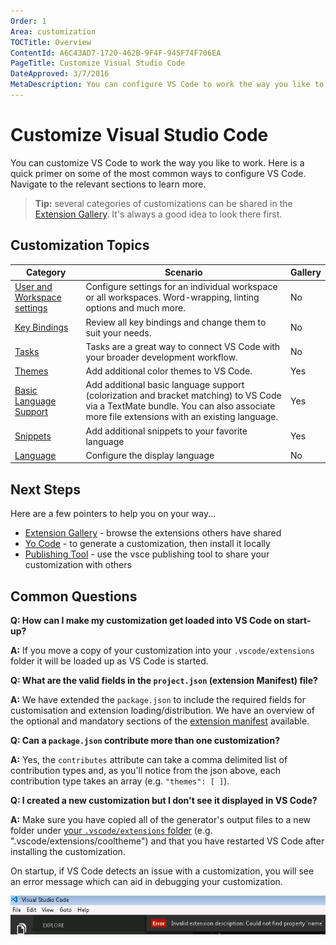 ```yaml
---
Order: 1
Area: customization
TOCTitle: Overview
ContentId: A6C43AD7-1720-462B-9F4F-945F74F706EA
PageTitle: Customize Visual Studio Code
DateApproved: 3/7/2016
MetaDescription: You can configure VS Code to work the way you like to work.  Here is a quick primer on some of the most common ways to configure VS Code.
---
```



# Customize Visual Studio Code

You can customize VS Code to work the way you like to work.  Here is a quick primer on some of the most common ways to configure VS Code.  Navigate to the relevant sections to learn more.

>**Tip:** several categories of customizations can be shared in the [Extension Gallery](/docs/editor/extension-gallery.md).  It's always a good idea to look there first.

## Customization Topics

**Category**|**Scenario**|**Gallery**
------------|------------|-----------
[User and Workspace settings](/docs/customization/userandworkspace.md)|Configure settings for an individual workspace or all workspaces.  Word-wrapping, linting options and much more.|No
[Key Bindings](/docs/customization/keybindings.md)| Review all key bindings and change them to suit your needs.|No
[Tasks](/docs/editor/tasks.md)|Tasks are a great way to connect VS Code with your broader development workflow.|No
[Themes](/docs/customization/themes.md)| Add additional color themes to VS Code.|Yes 
[Basic Language Support](/docs/customization/colorizer.md)| Add additional basic language support (colorization and bracket matching) to VS Code via a TextMate bundle.  You can also associate more file extensions with an existing language.|Yes
[Snippets](/docs/customization/userdefinedsnippets.md)|Add additional snippets to your favorite language|Yes
[Language](/docs/customization/locales.md)|Configure the display language|No


## Next Steps

Here are a few pointers to help you on your way...

* [Extension Gallery](/docs/editor/extension-gallery.md) - browse the extensions others have shared
* [Yo Code](/docs/tools/yocode.md) -  to generate a customization, then install it locally
* [Publishing Tool](/docs/tools/vscecli.md) - use the vsce publishing tool to share your customization with others


## Common Questions

**Q: How can I make my customization get loaded into VS Code on start-up?**

**A:** If you move a copy of your customization into your `.vscode/extensions` folder it will be loaded up as VS Code is started.

**Q: What are the valid fields in the `project.json` (extension Manifest) file?**

**A:** We have extended the `package.json` to include the required fields for customisation and extension loading/distribution.  We have an overview of the optional and mandatory sections of the [extension manifest](/docs/extensionAPI/extension-manifest.md) available.

**Q: Can a `package.json` contribute more than one customization?**

**A:** Yes, the `contributes` attribute can take a comma delimited list of contribution types and, as you'll notice from the json above, each contribution type takes an array (e.g. `"themes": [ ]`).

**Q: I created a new customization but I don't see it displayed in VS Code?**

**A:** Make sure you have copied all of the generator's output files to a new folder under [your `.vscode/extensions` folder](/docs/extensions/install-extension.md#your-extensions-folder) (e.g. ".vscode/extensions/cooltheme") and that you have restarted VS Code after installing the customization.

On startup, if VS Code detects an issue with a customization, you will see an error message which can aid in debugging your customization.

![customization error](images/overview/error.png)
